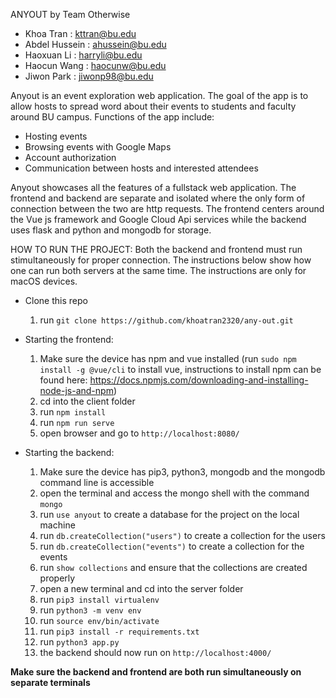 ANYOUT by Team Otherwise

- Khoa Tran : kttran@bu.edu
- Abdel Hussein : ahussein@bu.edu
- Haoxuan Li : harryli@bu.edu
- Haocun Wang : haocunw@bu.edu
- Jiwon Park : jiwonp98@bu.edu

Anyout is an event exploration web application. The goal of the app is to allow hosts to spread word about their events to students and faculty around BU campus. Functions of the app include:

- Hosting events
- Browsing events with Google Maps
- Account authorization
- Communication between hosts and interested attendees

Anyout showcases all the features of a fullstack web application. The frontend and backend are separate and isolated where the only form of connection between the two are http requests. The frontend centers around the Vue js framework and Google Cloud Api services while the backend uses flask and python and mongodb for storage.

HOW TO RUN THE PROJECT:
Both the backend and frontend must run stimultaneously for proper connection. The instructions below show how one can run both servers at the same time. The instructions are only for macOS devices.

- Clone this repo
  1. run `git clone https://github.com/khoatran2320/any-out.git`
- Starting the frontend:
  1. Make sure the device has npm and vue installed (run `sudo npm install -g @vue/cli` to install vue, instructions to install npm can be found here: https://docs.npmjs.com/downloading-and-installing-node-js-and-npm)
  2. cd into the client folder
  3. run `npm install`
  4. run `npm run serve`
  5. open browser and go to `http://localhost:8080/`

- Starting the backend:
  1. Make sure the device has pip3, python3, mongodb and the mongodb command line is accessible
  2. open the terminal and access the mongo shell with the command `mongo`
  3. run `use anyout` to create a database for the project on the local machine
  4. run `db.createCollection("users")` to create a collection for the users
  5. run `db.createCollection("events")` to create a collection for the events
  6. run `show collections` and ensure that the collections are created properly
  7. open a new terminal and cd into the server folder
  8. run `pip3 install virtualenv`
  9. run `python3 -m venv env`
  10. run `source env/bin/activate`
  11. run `pip3 install -r requirements.txt`
  12. run `python3 app.py`
  13. the backend should now run on `http://localhost:4000/`

**Make sure the backend and frontend are both run simultaneously on separate terminals**
